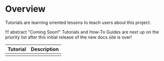 # Overview

Tutorials are learning oriented lessons to teach users about this project.

!!! abstract "Coming Soon!"
    Tutorials and How-To Guides are next up on the priority list after this initial release of the new docs site is over!

| Tutorial | Description |
|----------|-------------|
|          |             |
